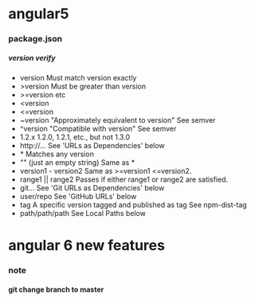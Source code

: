 # angular5

### package.json
##### version verify
* version Must match version exactly
* \>version Must be greater than version
* \>=version etc
* <version
* <=version
* ~version "Approximately equivalent to version" See semver
* ^version "Compatible with version" See semver
* 1.2.x 1.2.0, 1.2.1, etc., but not 1.3.0
* http://... See 'URLs as Dependencies' below
* \* Matches any version
* "" (just an empty string) Same as *
* version1 - version2 Same as >=version1 <=version2.
* range1 || range2 Passes if either range1 or range2 are satisfied.
* git... See 'Git URLs as Dependencies' below
* user/repo See 'GitHub URLs' below
* tag A specific version tagged and published as tag See npm-dist-tag
* path/path/path See Local Paths below

# angular 6 new features
### note 
#### git change branch to master
